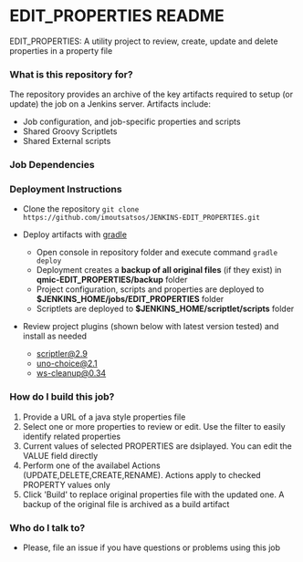 # EDIT_PROPERTIES README #
EDIT_PROPERTIES: A utility project to review, create, update and delete properties in a property file

### What is this repository for? ###

The repository provides an archive of the key artifacts required to setup (or update) the job on a Jenkins server. Artifacts include:

* Job configuration, and job-specific properties and scripts
* Shared Groovy Scriptlets
* Shared External scripts

### Job Dependencies ###

### Deployment Instructions ###

* Clone the repository ```git clone https://github.com/imoutsatsos/JENKINS-EDIT_PROPERTIES.git```
* Deploy artifacts with [gradle](https://gradle.org/)
	* Open console in repository folder and execute command ```gradle deploy```
	* Deployment creates a **backup of all original files** (if they exist) in **qmic-EDIT_PROPERTIES/backup** folder
	* Project configuration, scripts and properties are deployed to **$JENKINS_HOME/jobs/EDIT_PROPERTIES** folder
	* Scriptlets are deployed to **$JENKINS_HOME/scriptlet/scripts** folder

* Review project plugins (shown below with latest version tested) and install as needed
 	* scriptler@2.9
  	* uno-choice@2.1
  	* ws-cleanup@0.34
 

### How do I build this job? ###

1. Provide a URL of a java style properties file
2. Select one or more properties to review or edit. Use the filter to easily identify related properties
3. Current values of selected PROPERTIES are dsiplayed. You can edit the VALUE field directly
4. Perform one of the availabel Actions (UPDATE,DELETE,CREATE,RENAME). Actions apply to checked PROPERTY values only
5. Click 'Build' to replace original properties file with the updated one. A backup of the original file is archived as a build artifact


### Who do I talk to? ###

* Please, file an issue if you have questions or problems using this job
